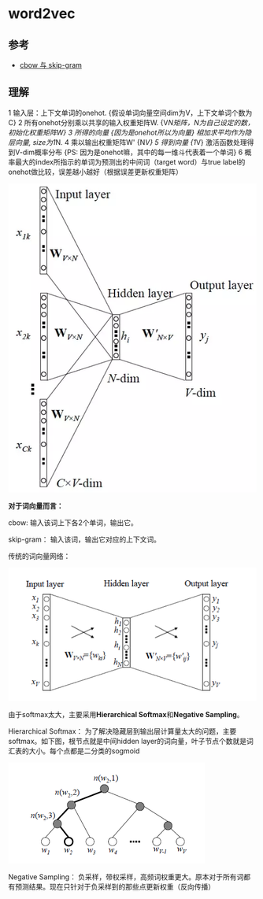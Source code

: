 # word2vec



## 参考

- [cbow 与 skip-gram](https://www.cnblogs.com/bincoding/p/9065110.html)





## 理解

1 输入层：上下文单词的onehot.  {假设单词向量空间dim为V，上下文单词个数为C}
 2 所有onehot分别乘以共享的输入权重矩阵W. {V*N矩阵，N为自己设定的数，初始化权重矩阵W} 3 所得的向量 {因为是onehot所以为向量} 相加求平均作为隐层向量, size为1*N.
 4 乘以输出权重矩阵W' {N*V} 5 得到向量 {1*V} 激活函数处理得到V-dim概率分布  {PS: 因为是onehot嘛，其中的每一维斗代表着一个单词}
 6 概率最大的index所指示的单词为预测出的中间词（target word）与true label的onehot做比较，误差越小越好（根据误差更新权重矩阵）

![img](理论.assets/9285151-21157b859f9f3b2b.webp)



**对于词向量而言：**

cbow: 输入该词上下各2个单词，输出它。

skip-gram： 输入该词，输出它对应的上下文词。



传统的词向量网络：

![img](../../../%E6%B7%B1%E5%BA%A6%E5%AD%A6%E4%B9%A0/NLP/word2vec/%E7%90%86%E8%AE%BA.assets/771778-20180520235031659-697152737.png)

由于softmax太大，主要采用**Hierarchical Softmax**和**Negative Sampling**。

Hierarchical Softmax： 为了解决隐藏层到输出层计算量太大的问题，主要softmax。如下图，根节点就是中间hidden layer的词向量，叶子节点个数就是词汇表的大小。每个点都是二分类的sogmoid

![img](理论.assets/771778-20180520234629374-917863950.png)

Negative Sampling： 负采样，带权采样，高频词权重更大。原本对于所有词都有预测结果。现在只针对于负采样到的那些点更新权重（反向传播）







